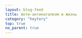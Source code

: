 ```yaml
---
layout: blog-feed
title: Анти-антинатализм и жизнь
category: "heytery"
top: true
no_parent: true
---
```


